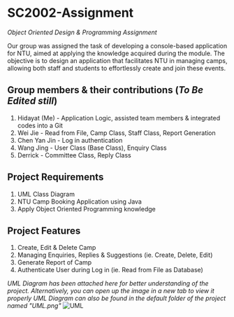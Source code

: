 # SC2002-Assignment
*Object Oriented Design &amp; Programming Assignment*

Our group was assigned the task of developing a console-based application for NTU, aimed at applying the knowledge acquired during the module. The objective is to design an application that facilitates NTU in managing camps, allowing both staff and students to effortlessly create and join these events.

## Group members & their contributions (*To Be Edited still*)
1. Hidayat (Me) - Application Logic, assisted team members & integrated codes into a Git
2. Wei Jie - Read from File, Camp Class, Staff Class, Report Generation
3. Chen Yan Jin - Log in authentication
4. Wang Jing - User Class (Base Class), Enquiry Class
5. Derrick - Committee Class, Reply Class

## Project Requirements
1. UML Class Diagram
2. NTU Camp Booking Application using Java
3. Apply Object Oriented Programming knowledge

## Project Features
1. Create, Edit & Delete Camp
2. Managing Enquiries, Replies & Suggestions (ie. Create, Delete, Edit)
3. Generate Report of Camp
4. Authenticate User during Log in (ie. Read from File as Database)

*UML Diagram has been attached here for better understanding of the project. Alternatively, you can open up the image in a new tab to view it properly*
*UML Diagram can also be found in the default folder of the project named "UML.png"*
![UML](https://github.com/user-attachments/assets/fe31c139-5506-4a2b-bc9b-65cc9c879181)
